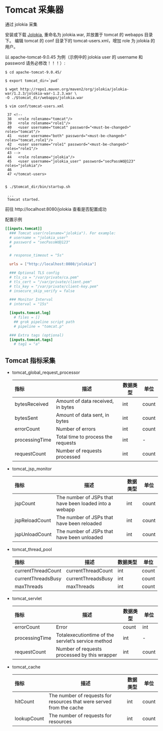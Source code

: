 # Tomcat 采集器

通过 jolokia 采集

安装或下载 [Jolokia](http://repo1.maven.org/maven2/org/jolokia/jolokia-war/1.2.3/jolokia-war-1.2.3.war), 重命名为 jolokia.war, 并放置于 tomcat 的 webapps 目录下。
编辑 tomcat 的 conf 目录下的 tomcat-users.xml，增加 role 为 jolokia 的用户。

以 apache-tomcat-9.0.45 为例（示例中的 jolokia user 的 username 和 password 请务必修改！！！）:

```ssh
$ cd apache-tomcat-9.0.45/

$ export tomcat_dir=`pwd`

$ wget http://repo1.maven.org/maven2/org/jolokia/jolokia-war/1.2.3/jolokia-war-1.2.3.war \
-O ./$tomcat_dir/webapps/jolokia.war

$ vim conf/tomcat-users.xml

 37 <!--
 38   <role rolename="tomcat"/>
 39   <role rolename="role1"/>
 40   <user username="tomcat" password="<must-be-changed>" roles="tomcat"/>
 41   <user username="both" password="<must-be-changed>" roles="tomcat,role1"/>
 42   <user username="role1" password="<must-be-changed>" roles="role1"/>
 43 -->
 44   <role rolename="jolokia"/>
 45   <user username="jolokia_user" password="secPassWd@123" roles="jolokia"/>
 46 
 47 </tomcat-users>


$ ./$tomcat_dir/bin/startup.sh 

 ...
 Tomcat started.
```

前往 http://localhost:8080/jolokia 查看是否配置成功


配置示例

```toml
[[inputs.tomcat]]
  ### Tomcat user(rolename="jolokia"). For example:
  # username = "jolokia_user"
  # password = "secPassWd@123"
  #

  # response_timeout = "5s"

  urls = ["http://localhost:8080/jolokia"]

  ### Optional TLS config
  # tls_ca = "/var/private/ca.pem"
  # tls_cert = "/var/private/client.pem"
  # tls_key = "/var/private/client-key.pem"
  # insecure_skip_verify = false

  ### Monitor Interval
  # interval = "15s"

  [inputs.tomcat.log]
    # files = []
    ## grok pipeline script path
    # pipeline = "tomcat.p"

  ### Extra tags (optional)
  [inputs.tomcat.tags]
    # tag1 = "a"
```

## Tomcat 指标采集

* tomcat_global_request_processor

    |指标|描述|数据类型|单位|
    |:-- | - | - | -|
    |bytesReceived|Amount of data received, in bytes|int|count|
    |bytesSent|Amount of data sent, in bytes|int|count|
    |errorCount|Number of errors|int|count|
    |processingTime|Total time to process the requests|int|-|
    |requestCount|Number of requests processed|int|count|

* tomcat_jsp_monitor

    |指标|描述|数据类型|单位|
    |:-- | - | - | -|
    |jspCount|The number of JSPs that have been loaded into a webapp|int|count|
    |jspReloadCount|The number of JSPs that have been reloaded|int|count|
    |jspUnloadCount|The number of JSPs that have been unloaded|int|count|

* tomcat_thread_pool

    |指标|描述|数据类型|单位|
    |:-- | - | - | -|
    |currentThreadCount|currentThreadCount|int|count|
    |currentThreadsBusy|currentThreadsBusy|int|count|
    |maxThreads|maxThreads|int|count|

* tomcat_servlet

    |指标|描述|数据类型|单位|
    |:-- | - | - | -|
    |errorCount|Error|count|int|count|
    |processingTime|Totalexecutiontime of the servlet’s service method|int|-|
    requestCount|Number of requests processed by this wrapper|int|count|

* tomcat_cache

    |指标|描述|数据类型|单位|
    |:-- | - | - | -|
    |hitCount|The number of requests for resources that were served from the cache|int|count|
    |lookupCount|The number of requests for resources|int|count|

